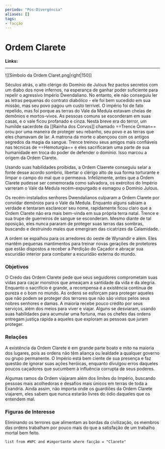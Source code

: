 ```yaml
---
período: "Pós-Divergência"
aliases: []
tags:
- facção
---
```

# **Ordem Clarete**
**Links:**

---
![[Símbolo da Ordem Claret.png|right|150]]

Séculos atrás, o alto clérigo do Domínio de Julous fez pactos secretos com um diabo dos nove infernos, na esperança de ganhar poder suficiente para repelir o agressivo Império Dwendaliano. No entanto, ele não conseguiu ler as letras pequenas do contrato diabólico - ele foi bem sucedido em sua missão, mas seu povo pagou um custo terrível. O império foi de fato repelido, mas foi porque as terras do Vale da Medula estavam cheias de demônios e mortos-vivos. As pessoas comuns se esconderam em suas casas, e o vale ficou profanado e cinza. Nesta breve era do terror, um humilde sacerdote da [[Rainha dos Corvos]] chamado ==Trence Orman== orou por uma maneira de proteger seu rebanho, seu povo e as terras que eles chamavam de lar. A matrona da morte o abençoou com os antigos segredos da magia da sangue. Trence treinou seus amigos mais confiáveis nas técnicas de ==Hemoturgia== e eles sacrificaram uma parte de sua humanidade em troca do poder de defender o domínio. Isso marcou a origem da Ordem Clarete.

Usando suas habilidades proibidas, a Ordem Claerete conseguiu selar a fonte desse acordo sombrio, libertar o clérigo alto de sua forma torturante e limpar o campo do mal que o permeava. Infelizmente, antes que a Ordem Clarete pudesse ser comemorada como salvadora, os exércitos do Império varreram o Vale da Medula recém-expurgado e esmagou o Domínio Julous. 

Os recém-instalados senhores Dwendalianos culparam a Ordem Clarete por convidar demônios para o Vale da Medula. Enquanto alguns sabiam a verdade e tentaram esclarecer seu nome, rapidamente ficou claro que a Ordem Clarete não era mais bem-vinda em sua própria terra natal. Trence e sua trupe de guerreiros de sangue se esconderam. Mesmo diante de tal oposição, eles nunca pararam de proteger suas terras das sombras, buscando e destruindo males que emergiram das cicatrizes da Calamidade.

A ordem se espalhou para os arredores do oeste de Wynandir e além. Eles mantêm pequenas mantimentos para treinar novas gerações de protetores que estão dispostos a receber a Perdição do Caçador e abraçar sua escuridão interior para combater a escuridão externa do mundo.

### **Objetivos**
O Credo das Ordem Clarete pede que seus seguidores comprometam suas vidas para caçar monstros que ameaçam a santidade da vida e da alegria. Enquanto o sacrifício é grande, a recompensa é a existência contínua de pureza e o bom no mundo. As ordens se esforçam para proteger aqueles que não podem se proteger dos terrores que não são vistos pelos seus nobres senhores e damas. A maioria recebe pouco crédito por seus serviços, além dos meios para viver e viajar. Alguns se desviaram, usando suas habilidades para acumular uma fortuna, mas os chefes das ordens entregam justiça rápida a aqueles que exploram as pessoas que juram proteger.
### **Relações**
A existência da Ordem Clarete é em grande parte boato e mito na maioria dos lugares, pois as ordens não têm aliança ou lealdade a qualquer governo ou grupo permanente. O Império está bem ciente de sua presença e faz questão de ignorar suas ações heróicas, enquanto divulgou erros daqueles poucos caçadores que sucumbem à influência corrupta de seus poderes.

Algumas ramos da Ordem viajaram além dos limites do Império, buscando pessoas mais acolhedoras e desafios mais únicos em terras de toda a Exandria. Ainda assim, não importa onde os guardiões da Ordem Clarete viajarem, eles sabem que nunca estarão livres do ódio daqueles que os entendem mal.

### **Figuras de Interesse**
Eliminando os terrores que alimentam as bordas da civilização, os membros das ordens trabalham por pouco mais do que a satisfação de um trabalho mortal bem feito.

``` dataview
list from #NPC and #importante where facção = "Clarete"
```